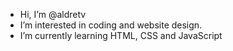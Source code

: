 - Hi, I’m @aldretv
- I’m interested in coding and website design.
- I’m currently learning HTML, CSS and JavaScript
